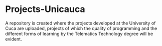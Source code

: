 # Projects-Unicauca
A repository is created where the projects developed at the University of Cuca are uploaded, projects of which the quality of programming and the different forms of learning by the Telematics Technology degree will be evident.
